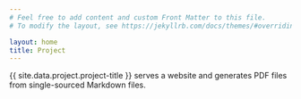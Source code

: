 ```yaml
---
# Feel free to add content and custom Front Matter to this file.
# To modify the layout, see https://jekyllrb.com/docs/themes/#overriding-theme-defaults

layout: home
title: Project
---
```


{{ site.data.project.project-title }} serves a website and generates PDF files from single-sourced Markdown files. 
 
